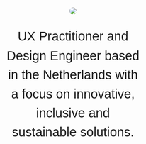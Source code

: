 <html>
<style>
nav ul{
	list-style: none !important;
	list-style-type: none !important;
	margin: 0;
	padding: 0;
	display: flex;
	gap:32px;
	justify-content: flex-end;
}
body{
    background: var(--bg-default);
    font-family: "Outfit", sans-serif;
    color: var(--fg-default);
    margin: auto;
    font-weight: 300;
    line-height: 1.5;
}
main{
	max-width: unset;
}
ul li {
    padding: 6px 0;
    list-style-type: square;
}
.photo {
    background-image: url('./src/img/akos-cropped.jpg');
    background-size: cover;
    background-position: center;
}
#introduction{
    display:flex;
    align-items: center;
    justify-content: center;
    flex-direction: column;
    padding: 120px 0;
}
#introduction > p {
    text-align: center;
    /* font-size: 3em; */
    font-size: clamp(1.7em, 3vw, 3em);
    /* clamp   ^^^  */
    width: 60%;
    min-width: 280px;
}
.avatar-wrapper {
    width: 100%;
    height: 100%;
    display: flex;
    justify-content: flex-end;
}
.avatar {
    max-width: 200px;
    border-radius: 100%;
}
#core-values {
    display:flex;
    align-items: center;
    justify-content: center;
    flex-direction: column;
    margin: 64px auto;
}
#core-values > h3 {
    margin: 4px;
}
#core-values .work-card {
    text-align: center;
}
section {
    max-width: 1600px;
    margin: 0 auto;
    padding: 0 16px;
}
a:any-link{
    color: var(--fg-default);
}
hr {
    border: 0;
    border-top: 1px solid var(--fg-default) ;
}
h2 {
    font-size: 3em;
    font-weight: 500;
}
#about {
    margin-bottom: 40px;
}
.about-highlight {
    font-size: 1.4em;
    line-height: 1.4;
}
.about-description {
    font-size: 1.1em;
    line-height: 1.7;
}
#work {
    margin-bottom: 40px;
}
.work-card {
    border-radius: 20px;
    background: var(--bg-subtle);
    padding: 12px 16px;
    display: flex;
    flex-direction: column;
    gap: 4px;
}
.work-card > h3 {
    margin: 0;
}
.work-card > h4 {
    margin: 0;
}
.work-card > p {
    margin: 0;
}
.work-grid {
    display: flex; 
    flex-direction: column;
    gap: 16px;
}
.work-grid > a {
    text-decoration: none;
}
/* .carousel */
img.reload {
    padding: 0.25em;
    display: block-inline;
    top: 6px;
    height: 0.9em;
  }
  .project-grid {
    margin: 160px 0;
  }
  .project-tags{
    font-weight: 500;
    text-transform: uppercase;
  }
  .carousel {
    width: 100%;
    max-width: 900px;
    padding: 0;
  }
  .carousel .carousel-items {
    padding: 0;
  }
  .carousel-image > img {
    width: 100%;
    /* aspect-ratio: 16 / 10; */
  }
  .controls {
    display: flex;
    justify-content: space-between;
    align-items: center;
  }
  .controls > p {
    font-size: 1.2em;
  }
  .carousel-arrow {
    font-size: 1.5em;
    cursor: pointer;
    border: none;
    background: none;
    min-height: 44px;
    min-width: 44px;
    display: inline-flex;
    align-items: center;
    justify-content: center;
  }
  .carousel-arrow > svg {
    fill: var(--fg-default);
  }
  .carousel .carousel-items.focus {
    padding: 2px;
    border: solid 3px #005a9c;
  }
  .carousel .carousel-item {
    display: none;
    /* max-height: 400px; */
    max-width: 900px;
    overflow: hidden;
    width: 100%;
  }
  .carousel .carousel-item.active {
    display: block;
  }
  .carousel-arrow:hover {
    background-color: var(--bg-subtle);
  }
  /* More accessible carousel styles, with caption and controls above/below image */
  .carousel-moreaccessible {
    padding: 0;
    margin: 0;
    border: #eee solid 4px;
    border-radius: 5px;
  }
  /* Shared CSS for Pause and Tab Controls */
  .carousel-moreaccessible .controls {
    top: 0;
    left: 0;
    padding: 0.25em 0.25em 0;
  }
  .carousel.carousel-moreaccessible .controls {
    position: static;
    height: 36px;
  }
  .controls > button {
    min-height: 44px;
  }
  .carousel.carousel-moreaccessible .controls button.previous {
    right: 60px;
  }
  .carousel.carousel-moreaccessible .controls button.next {
    right: 6px;
  }
  .carousel-moreaccessible .carousel-items,
  .carousel-moreaccessible .carousel-items.focus {
    padding: 0;
    border: none;
  }
  .carousel-moreaccessible .carousel-items.focus .carousel-image a {
    padding: 2px;
    border: 3px solid #005a9c;
  }
  /* More accessible caption styling */
  .carousel-moreaccessible .carousel-item {
    padding: 0;
    margin: 0;
    max-height: none;
  }
  .carousel-moreaccessible .carousel-item .carousel-caption {
    position: static;
    padding: 0;
    margin: 0;
    height: 60px;
    color: black;
  }
footer svg {
    fill: var(--fg-default);
}
@media screen and (min-width: 600px) {
    #introduction {
        height: 100vh;
        padding: 0;
    }
    .about-highlight {
        font-size: 1.8em;
        line-height: 1.4;
    }   
    .about-description {
        font-size: 1.2em;
        line-height: 1.7;
    }
    .about-grid {
        margin-bottom: 40px;
        display: grid; 
        max-width: 1400px;
        grid-template-columns: 2fr 4fr; 
        grid-template-rows: 1fr; 
        grid-column-gap: 120px;
        grid-row-gap: 0px; 
    }
    .work-grid {
        display: grid; 
        grid-template-columns: 1fr 1fr; 
        grid-gap: 24px;
    }
    .work-card {
        padding: 40px 40px;
    }
    .project-grid {
        display: grid; 
        grid-template-columns: 1fr 2fr; 
        grid-template-rows: 1fr; 
        grid-column-gap: 24px;
        grid-row-gap: 0px; 
    }
    .carousel .carousel-items {
        padding: 64px;
        background: #131313;
        border-radius: 24px;
      }
    section {
        padding: 0 40px;
    }
}
</style>
        <section id="introduction">
            <img class="avatar" src="/assets/img/akos-2024.jpg" />
            <p>
                UX Practitioner and Design Engineer based in the Netherlands with a focus on innovative, inclusive and sustainable solutions.
            </p>
        </section>
        <hr>
        <section id="core-values">
            <h2>Core Values</h2>
            <!--             <h3>1. Inclusivity</h3>
            <p>A design usable by anyone is a good product experience.</p>
            <h3>2. Simplicity</h3>
            <p>Elegant, minimalist design approaches complex challenges with thoughtful, seemingly effortless solutions.</p>
            <h3>3. Empathy</h3>
            <p>Listening to human pain-points and addressing them during design proposals.</p> -->
            <div class="work-grid">
                <div class="work-card">
                    <h3>1. Inclusivity</h3>
                    <p>A design usable by anyone is a good product experience.</p>
                </div>
                <div class="work-card">
                    <h3>2. Simplicity</h3>
                    <p>Elegant, minimalist design approaches complex challenges with thoughtful, seemingly effortless solutions.</p>
                </div>
                <div class="work-card">
                    <h3>3. Empathy</h3>
                    <p>Listening to human pain-points and addressing them during design proposals.</p>
                </div>
                <div class="work-card">
                    <h3>4. Authenticity</h3>
                    <p>Everything has a character that us humans resonate with. Designing with this character in mind evolves the look-and-feel of a product.</p>
                </div>
                <div class="work-card">
                    <h3>5. Curiousity</h3>
                    <p>Continuous learning, experimentation drives innovation and growth.</p>
                </div>
        </section>
        <hr>
        <section id="about">
                <h2>
                    About me
                </h2>
            <div class="work-grid">
                <div class="about-description">
                    <h3>Highlighted efforts</h3>
										<p>My mission is to nurture a healthy organisation with a high level of maturity.</p>
                    <ul>
                        <li>Shared language between Engineers and Designers via the Design System</li>
												<li>Creating a long-term vision for the future of both the Design System as a product and the Navigation team</li>
												<li>Facilitated workshops and Design Sprints</li>
												<li>Worked on the Growth Path for UX practitioners</li>
												<li>Created a framework to measure and amplify UX efforts</li>
												<li>Created a Definition of Done document and Figma widget for designers</li>
                    </ul>
                </div>
                <div class="about-description">
                    <h3>Core Skills</h3>
										<p>My skillset enables me to think strategically in cross-functional contexts.</p>
                    <p><strong>UX Leadership & Mentorship:</strong> Organisational health, team growth, career coaching..</p>
                    <p><strong>UX Strategy & Operations:</strong> DesignOps, UX Maturity Programs, Design Systems Advocacy..</p>
                    <p><strong>Product Design:</strong> 10+ years in product design; 7+ years in B2B SaaS (UI/UX, accessibility, inclusive design).</p>
                    <p><strong>Research & Experience Design:</strong> UX Research, Empathic Design, Service Design, UX Copywriting.</p>
                    <p><strong>Prototyping & Engineering Fluency:</strong> From concept sketches to high-fidelity prototypes; coding familiarity (React, Vue3).</p>
                </div>
            </div>
        </section>
        <hr>
        <section id="work">
            <h2>
                Previous work
            </h2>
            <div class="work-grid">
                <div class="work-card">
                    <h3>TOPdesk</h3>
                    <h4>Product & Design System</h4>
                    <p>IT Service Management</p>
                    <p>From 2023</p>
                </div>
                <div class="work-card">
                    <h3>Lufthansa Techik (ex-AERQ)</h3>
                    <h4>Product Designer</h4>
                    <p>Aviation</p>
                    <p>External team member 2023</p>
                </div>
                <div class="work-card">
                    <h3>Melkweg</h3>
                    <h4>Senior Product Designer and Consultant</h4>
                    <p>Digital Agency</p>
                    <p>2023</p>
                </div>
                <div class="work-card">
                    <h3>Neticle & Zurvey.io</h3>
                    <h4>Senior Product Designer</h4>
                    <p>Media Analysis Startup & Survey and Customer Experience</p>
                    <p>2018 – 2022</p>
                </div>
                <div class="work-card">
                    <h3>Plus Kreativ</h3>
                    <h4>Designer and Front-end Developer</h4>
                    <p>Digital Agency</p>
                    <p>2017</p>
                </div>
                <div class="work-card">
                    <h3>Frank Digital</h3>
                    <h4>Key Visual Artist / Junior Art Director</h4>
                    <p>Digital Agency</p>
                    <p>2017</p>
                </div>
                <div class="work-card">
                    <h3>Oktafone</h3>
                    <h4>Junior UI Designer and Front-end Developer</h4>
                    <p>Digital Agency</p>
                    <p>2016 – 2017</p>
                </div>
                <div class="work-card">
                    <h3>Crocobee</h3>
                    <h4>Graphic Designer and Front-end Developer</h4>
                    <p>Digital Agency</p>
                    <p>2015 – 2016</p>
                </div>
                <div class="work-card">
                    <h3>ZUG</h3>
                    <h4>Co-founder, Front-end Engineering, Art Direction</h4>
                    <p>Freelancing Designer Community</p>
                    <p>2017 – 2022</p>
                </div>
        </section>
        <hr>
        <section id="projects">
                <h2>Projects</h2>
                <div id="project-motie" class="project-grid">
                    <div>
                        <h3>motie.</h3>
                        <p class="project-tags">UX + Frontend</p>
                        <p>Motie is a practice micro-app project of mine.</p>
                        <p>The aim for this project is twofold. One is for me to have a project I can practice my ReactJS chops on, the other is to practice designing for a truly Human problem.</p>
                        <p>The primary problem I try to face is the problem of overstimulation during planning. By creating restrictions, we're forced to make do with our toolkit. Without productivity features in every nook and cranny, we never waste time to select the proper tools. We only need a sticky note.</p>
                    </div>
                    <section id="myCarousel" class="carousel" aria-roledescription="carousel" aria-label="Highlighted television shows">
                        <div class="carousel-inner">
                          <div id="myCarousel-items" class="carousel-items" aria-live="off">
                            <div class="carousel-item active" role="group" aria-roledescription="slide" aria-label="1 of 6">
                              <div class="carousel-image">
                                  <img src="/assets/img/motie-1.jpg" alt="">
                              </div>
                            </div>
                            <div class="carousel-item" role="group" aria-roledescription="slide" aria-label="2 of 6">
                              <div class="carousel-image">
                                <img src="/assets/img/motie-2.jpg" alt="">
                            </div>
                            </div>
                            <div class="carousel-item" role="group" aria-roledescription="slide" aria-label="3 of 6">
                              <div class="carousel-image">
                                <img src="/assets/img/motie-3.jpg" alt="">
                            </div>
                            </div>
                          </div>
                        </div>
                          <div class="controls">
                            <p><span class="carousel-current"></span>/<span class="carousel-max"></span></p>
                            <div>
                            <button type="button" class="previous carousel-arrow" aria-controls="myCarousel-items" aria-label="Previous Slide">
                              <svg xmlns="http://www.w3.org/2000/svg" width="24" height="24"><path d="m12.718 4.707-1.413-1.415L2.585 12l8.72 8.707 1.413-1.415L6.417 13H20v-2H6.416l6.302-6.293z"/></svg>
                            </button>
                            <button type="button" class="next carousel-arrow" aria-controls="myCarousel-items" aria-label="Next Slide">
                              <svg xmlns="http://www.w3.org/2000/svg" width="24" height="24"><path d="M11.293 4.707 17.586 11H4v2h13.586l-6.293 6.293 1.414 1.414L21.414 12l-8.707-8.707-1.414 1.414z"/></svg>
                            </button>
                            </div>
                          </div>
                </div>
                <div id="zurvey" class="project-grid">
                    <div>
                        <h3>zurvey.io</h3>
                        <p class="project-tags">UX</p>
                        <p>A survey and CX toolkit product of Neticle.</p>
                        <p>Zurvey is a text-analytics supported survey tool. The problem it's aiming to solve is the time-consuming processing of open-ended responses by analysing the texts with keyword-based sentiment analysis.</p>
                        <p>While working on this platform, we started to think of Zurvey as a CX solution rather than a simple survey creator.</p>
                        <p>Other than creating surveys, the Users can upload spreadsheets, connect API inputs or set up Email forwarding as Customer Support use-cases.</p>
                    </div>
                    <section id="myCarousel" class="carousel" aria-roledescription="carousel" aria-label="Highlighted television shows">
                        <div class="carousel-inner">
                          <div id="myCarousel-items" class="carousel-items" aria-live="off">
                            <div class="carousel-item active" role="group" aria-roledescription="slide" aria-label="1 of 6">
                              <div class="carousel-image">
                                  <img src="/assets/img/zurvey-1.png" alt="">
                              </div>
                            </div>
                            <div class="carousel-item" role="group" aria-roledescription="slide" aria-label="2 of 6">
                              <div class="carousel-image">
                                <img src="/assets/img/zurvey-2.png" alt="">
                            </div>
                            </div>
                            <div class="carousel-item" role="group" aria-roledescription="slide" aria-label="3 of 6">
                              <div class="carousel-image">
                                <img src="/assets/img/zurvey-3.png" alt="">
                            </div>
                            </div>
                            <div class="carousel-item" role="group" aria-roledescription="slide" aria-label="3 of 6">
                                <div class="carousel-image">
                                  <img src="/assets/img/zurvey-4.png" alt="">
                              </div>
                              </div>
                          </div>
                        </div>
                          <div class="controls">
                            <p><span class="carousel-current"></span>/<span class="carousel-max"></span></p>
                            <div>
                            <button type="button" class="previous carousel-arrow" aria-controls="myCarousel-items" aria-label="Previous Slide">
                              <svg xmlns="http://www.w3.org/2000/svg" width="24" height="24"><path d="m12.718 4.707-1.413-1.415L2.585 12l8.72 8.707 1.413-1.415L6.417 13H20v-2H6.416l6.302-6.293z"/></svg>
                            </button>
                            <button type="button" class="next carousel-arrow" aria-controls="myCarousel-items" aria-label="Next Slide">
                              <svg xmlns="http://www.w3.org/2000/svg" width="24" height="24"><path d="M11.293 4.707 17.586 11H4v2h13.586l-6.293 6.293 1.414 1.414L21.414 12l-8.707-8.707-1.414 1.414z"/></svg>
                            </button>
                            </div>
                          </div>
                </div>
                <div id="nmi" class="project-grid">
                    <div>
                        <h3>Neticle Media Intelligence</h3>
                        <p class="project-tags">UX</p>
                        <p>Neticle Media Intelligence is the flagship product of Neticle. NMI is a Machine Learning-driven media-monitoring platform turning textual data into measurable information based on keywords and semantic phrases.</p>
                    </div>
                    <section id="myCarousel" class="carousel" aria-roledescription="carousel" aria-label="Highlighted television shows">
                        <div class="carousel-inner">
                          <div id="myCarousel-items" class="carousel-items" aria-live="off">
                            <div class="carousel-item active" role="group" aria-roledescription="slide" aria-label="1 of 6">
                              <div class="carousel-image">
                                  <img src="/assets/img/nmi-1.png" alt="">
                              </div>
                            </div>
                            <div class="carousel-item" role="group" aria-roledescription="slide" aria-label="2 of 6">
                              <div class="carousel-image">
                                <img src="/assets/img/nmi-2.png" alt="">
                            </div>
                            </div>
                            <div class="carousel-item" role="group" aria-roledescription="slide" aria-label="3 of 6">
                              <div class="carousel-image">
                                <img src="/assets/img/nmi-3.png" alt="">
                            </div>
                            </div>
                          </div>
                        </div>
                          <div class="controls">
                            <p><span class="carousel-current"></span>/<span class="carousel-max"></span></p>
                            <div>
                            <button type="button" class="previous carousel-arrow" aria-controls="myCarousel-items" aria-label="Previous Slide">
                              <svg xmlns="http://www.w3.org/2000/svg" width="24" height="24"><path d="m12.718 4.707-1.413-1.415L2.585 12l8.72 8.707 1.413-1.415L6.417 13H20v-2H6.416l6.302-6.293z"/></svg>
                            </button>
                            <button type="button" class="next carousel-arrow" aria-controls="myCarousel-items" aria-label="Next Slide">
                              <svg xmlns="http://www.w3.org/2000/svg" width="24" height="24"><path d="M11.293 4.707 17.586 11H4v2h13.586l-6.293 6.293 1.414 1.414L21.414 12l-8.707-8.707-1.414 1.414z"/></svg>
                            </button>
                            </div>
                          </div>
                </div>
                <div id="music" class="project-grid">
                    <div>
                        <h3>Sample Instruments</h3>
                        <p class="project-tags">UX + Coding + Sound</p>
                        <p>Creating and designing sample libraries is a passion project of mine. Essentially, these are instruments recorded one note at a time to transform them into a new playable instrument controlled by midi.</p>
                        <p>Composing these instruments require a lot of attention to detail. With the UI, I try to communicate what mood might these libraries evoke or how inspiration came to me.</p>
                    </div>
                    <section id="myCarousel" class="carousel" aria-roledescription="carousel" aria-label="Highlighted television shows">
                        <div class="carousel-inner">
                          <div id="myCarousel-items" class="carousel-items" aria-live="off">
                            <div class="carousel-item active" role="group" aria-roledescription="slide" aria-label="1 of 6">
                              <div class="carousel-image">
                                  <img src="/assets/img/music-1.png" alt="">
                              </div>
                            </div>
                            <div class="carousel-item" role="group" aria-roledescription="slide" aria-label="2 of 6">
                              <div class="carousel-image">
                                <img src="/assets/img/music-2.png" alt="">
                            </div>
                            </div>
                            <div class="carousel-item" role="group" aria-roledescription="slide" aria-label="3 of 6">
                              <div class="carousel-image">
                                <img src="/assets/img/music-3.png" alt="">
                            </div>
                            </div>
                          </div>
                        </div>
                          <div class="controls">
                            <p><span class="carousel-current"></span>/<span class="carousel-max"></span></p>
                            <div>
                            <button type="button" class="previous carousel-arrow" aria-controls="myCarousel-items" aria-label="Previous Slide">
                              <svg xmlns="http://www.w3.org/2000/svg" width="24" height="24"><path d="m12.718 4.707-1.413-1.415L2.585 12l8.72 8.707 1.413-1.415L6.417 13H20v-2H6.416l6.302-6.293z"/></svg>
                            </button>
                            <button type="button" class="next carousel-arrow" aria-controls="myCarousel-items" aria-label="Next Slide">
                              <svg xmlns="http://www.w3.org/2000/svg" width="24" height="24"><path d="M11.293 4.707 17.586 11H4v2h13.586l-6.293 6.293 1.414 1.414L21.414 12l-8.707-8.707-1.414 1.414z"/></svg>
                            </button>
                            </div>
                          </div>
                </div>
                    </section>
                </div>
        </section>
</html>
